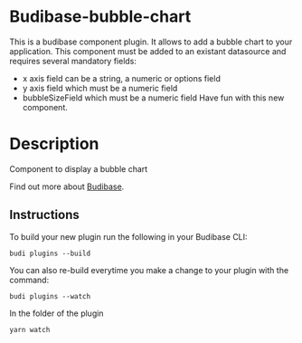 # Budibase-bubble-chart
This is a budibase component plugin. It allows to add a bubble chart to your application.
This component must be added to an existant datasource and requires several mandatory fields:
- x axis field can be a string, a numeric or options field
- y axis field which must be a numeric field
- bubbleSizeField which must be a numeric field
Have fun with this new component.

# Description
Component to display a bubble chart

Find out more about [Budibase](https://github.com/Budibase/budibase).

## Instructions
To build your new  plugin run the following in your Budibase CLI:
```
budi plugins --build
```

You can also re-build everytime you make a change to your plugin with the command:
```
budi plugins --watch
```

In the folder of the plugin
```
yarn watch 
```